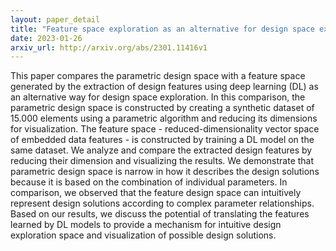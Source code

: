```yaml
---
layout: paper_detail
title: "Feature space exploration as an alternative for design space exploration beyond the parametric space"
date: 2023-01-26
arxiv_url: http://arxiv.org/abs/2301.11416v1
---
```


This paper compares the parametric design space with a feature space generated by the extraction of design features using deep learning (DL) as an alternative way for design space exploration. In this comparison, the parametric design space is constructed by creating a synthetic dataset of 15.000 elements using a parametric algorithm and reducing its dimensions for visualization. The feature space - reduced-dimensionality vector space of embedded data features - is constructed by training a DL model on the same dataset. We analyze and compare the extracted design features by reducing their dimension and visualizing the results. We demonstrate that parametric design space is narrow in how it describes the design solutions because it is based on the combination of individual parameters. In comparison, we observed that the feature design space can intuitively represent design solutions according to complex parameter relationships. Based on our results, we discuss the potential of translating the features learned by DL models to provide a mechanism for intuitive design exploration space and visualization of possible design solutions.
